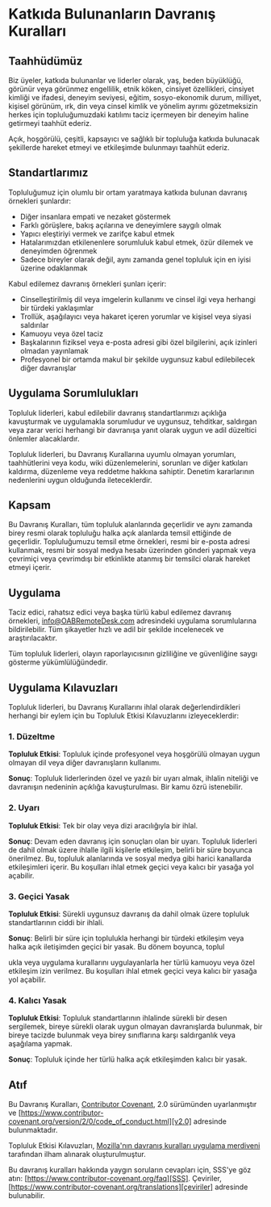 # Katkıda Bulunanların Davranış Kuralları

## Taahhüdümüz

Biz üyeler, katkıda bulunanlar ve liderler olarak, yaş, beden büyüklüğü, görünür veya görünmez engellilik, etnik köken, cinsiyet özellikleri, cinsiyet kimliği ve ifadesi, deneyim seviyesi, eğitim, sosyo-ekonomik durum, milliyet, kişisel görünüm, ırk, din veya cinsel kimlik ve yönelim ayrımı gözetmeksizin herkes için topluluğumuzdaki katılımı taciz içermeyen bir deneyim haline getirmeyi taahhüt ederiz.

Açık, hoşgörülü, çeşitli, kapsayıcı ve sağlıklı bir topluluğa katkıda bulunacak şekillerde hareket etmeyi ve etkileşimde bulunmayı taahhüt ederiz.

## Standartlarımız

Topluluğumuz için olumlu bir ortam yaratmaya katkıda bulunan davranış örnekleri şunlardır:

* Diğer insanlara empati ve nezaket göstermek
* Farklı görüşlere, bakış açılarına ve deneyimlere saygılı olmak
* Yapıcı eleştiriyi vermek ve zarifçe kabul etmek
* Hatalarımızdan etkilenenlere sorumluluk kabul etmek, özür dilemek ve deneyimden öğrenmek
* Sadece bireyler olarak değil, aynı zamanda genel topluluk için en iyisi üzerine odaklanmak

Kabul edilemez davranış örnekleri şunları içerir:

* Cinselleştirilmiş dil veya imgelerin kullanımı ve cinsel ilgi veya herhangi bir türdeki yaklaşımlar
* Trollük, aşağılayıcı veya hakaret içeren yorumlar ve kişisel veya siyasi saldırılar
* Kamuoyu veya özel taciz
* Başkalarının fiziksel veya e-posta adresi gibi özel bilgilerini, açık izinleri olmadan yayınlamak
* Profesyonel bir ortamda makul bir şekilde uygunsuz kabul edilebilecek diğer davranışlar

## Uygulama Sorumlulukları

Topluluk liderleri, kabul edilebilir davranış standartlarımızı açıklığa kavuşturmak ve uygulamakla sorumludur ve uygunsuz, tehditkar, saldırgan veya zarar verici herhangi bir davranışa yanıt olarak uygun ve adil düzeltici önlemler alacaklardır.

Topluluk liderleri, bu Davranış Kurallarına uyumlu olmayan yorumları, taahhütlerini veya kodu, wiki düzenlemelerini, sorunları ve diğer katkıları kaldırma, düzenleme veya reddetme hakkına sahiptir. Denetim kararlarının nedenlerini uygun olduğunda ileteceklerdir.

## Kapsam

Bu Davranış Kuralları, tüm topluluk alanlarında geçerlidir ve aynı zamanda birey resmi olarak topluluğu halka açık alanlarda temsil ettiğinde de geçerlidir. Topluluğumuzu temsil etme örnekleri, resmi bir e-posta adresi kullanmak, resmi bir sosyal medya hesabı üzerinden gönderi yapmak veya çevrimiçi veya çevrimdışı bir etkinlikte atanmış bir temsilci olarak hareket etmeyi içerir.

## Uygulama

Taciz edici, rahatsız edici veya başka türlü kabul edilemez davranış örnekleri, [info@OABRemoteDesk.com](mailto:info@OABRemoteDesk.com) adresindeki uygulama sorumlularına bildirilebilir. Tüm şikayetler hızlı ve adil bir şekilde incelenecek ve araştırılacaktır.

Tüm topluluk liderleri, olayın raporlayıcısının gizliliğine ve güvenliğine saygı gösterme yükümlülüğündedir.

## Uygulama Kılavuzları

Topluluk liderleri, bu Davranış Kurallarını ihlal olarak değerlendirdikleri herhangi bir eylem için bu Topluluk Etkisi Kılavuzlarını izleyeceklerdir:

### 1. Düzeltme

**Topluluk Etkisi**: Topluluk içinde profesyonel veya hoşgörülü olmayan uygun olmayan dil veya diğer davranışların kullanımı.

**Sonuç**: Topluluk liderlerinden özel ve yazılı bir uyarı almak, ihlalin niteliği ve davranışın nedeninin açıklığa kavuşturulması. Bir kamu özrü istenebilir.

### 2. Uyarı

**Topluluk Etkisi**: Tek bir olay veya dizi aracılığıyla bir ihlal.

**Sonuç**: Devam eden davranış için sonuçları olan bir uyarı. Topluluk liderleri de dahil olmak üzere ihlalle ilgili kişilerle etkileşim, belirli bir süre boyunca önerilmez. Bu, topluluk alanlarında ve sosyal medya gibi harici kanallarda etkileşimleri içerir. Bu koşulları ihlal etmek geçici veya kalıcı bir yasağa yol açabilir.

### 3. Geçici Yasak

**Topluluk Etkisi**: Sürekli uygunsuz davranış da dahil olmak üzere topluluk standartlarının ciddi bir ihlali.

**Sonuç**: Belirli bir süre için toplulukla herhangi bir türdeki etkileşim veya halka açık iletişimden geçici bir yasak. Bu dönem boyunca, toplul

ukla veya uygulama kurallarını uygulayanlarla her türlü kamuoyu veya özel etkileşim izin verilmez. Bu koşulları ihlal etmek geçici veya kalıcı bir yasağa yol açabilir.

### 4. Kalıcı Yasak

**Topluluk Etkisi**: Topluluk standartlarının ihlalinde sürekli bir desen sergilemek, bireye sürekli olarak uygun olmayan davranışlarda bulunmak, bir bireye tacizde bulunmak veya birey sınıflarına karşı saldırganlık veya aşağılama yapmak.

**Sonuç**: Topluluk içinde her türlü halka açık etkileşimden kalıcı bir yasak.

## Atıf

Bu Davranış Kuralları, [Contributor Covenant][anasayfa], 2.0 sürümünden uyarlanmıştır ve
[https://www.contributor-covenant.org/version/2/0/code_of_conduct.html][v2.0] adresinde bulunmaktadır.

Topluluk Etkisi Kılavuzları, 
[Mozilla'nın davranış kuralları uygulama merdiveni][Mozilla DK] tarafından ilham alınarak oluşturulmuştur.

Bu davranış kuralları hakkında yaygın soruların cevapları için, SSS'ye göz atın:
[https://www.contributor-covenant.org/faq][SSS]. Çeviriler, 
[https://www.contributor-covenant.org/translations][çeviriler] adresinde bulunabilir.

[anasayfa]: https://www.contributor-covenant.org
[v2.0]: https://www.contributor-covenant.org/version/2/0/code_of_conduct.html
[Mozilla DK]: https://github.com/mozilla/diversity
[SSS]: https://www.contributor-covenant.org/faq
[çeviriler]: https://www.contributor-covenant.org/translations

